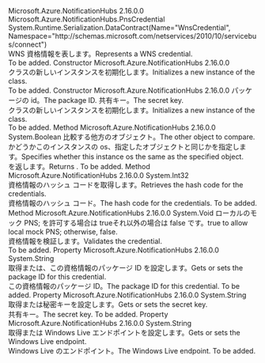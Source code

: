 <Type Name="WnsCredential" FullName="Microsoft.Azure.NotificationHubs.WnsCredential">
  <TypeSignature Language="C#" Value="public class WnsCredential : Microsoft.Azure.NotificationHubs.PnsCredential" />
  <TypeSignature Language="ILAsm" Value=".class public auto ansi beforefieldinit WnsCredential extends Microsoft.Azure.NotificationHubs.PnsCredential" />
  <TypeSignature Language="DocId" Value="T:Microsoft.Azure.NotificationHubs.WnsCredential" />
  <TypeSignature Language="VB.NET" Value="Public Class WnsCredential&#xA;Inherits PnsCredential" />
  <TypeSignature Language="F#" Value="type WnsCredential = class&#xA;    inherit PnsCredential" />
  <AssemblyInfo>
    <AssemblyName>Microsoft.Azure.NotificationHubs</AssemblyName>
    <AssemblyVersion>2.16.0.0</AssemblyVersion>
  </AssemblyInfo>
  <Base>
    <BaseTypeName>Microsoft.Azure.NotificationHubs.PnsCredential</BaseTypeName>
  </Base>
  <Interfaces />
  <Attributes>
    <Attribute>
      <AttributeName>System.Runtime.Serialization.DataContract(Name="WnsCredential", Namespace="http://schemas.microsoft.com/netservices/2010/10/servicebus/connect")</AttributeName>
    </Attribute>
  </Attributes>
  <Docs>
    <summary><span data-ttu-id="65996-101">WNS 資格情報を表します。</span><span class="sxs-lookup"><span data-stu-id="65996-101">Represents a WNS credential.</span></span></summary>
    <remarks>To be added.</remarks>
  </Docs>
  <Members>
    <Member MemberName=".ctor">
      <MemberSignature Language="C#" Value="public WnsCredential ();" />
      <MemberSignature Language="ILAsm" Value=".method public hidebysig specialname rtspecialname instance void .ctor() cil managed" />
      <MemberSignature Language="DocId" Value="M:Microsoft.Azure.NotificationHubs.WnsCredential.#ctor" />
      <MemberSignature Language="VB.NET" Value="Public Sub New ()" />
      <MemberType>Constructor</MemberType>
      <AssemblyInfo>
        <AssemblyName>Microsoft.Azure.NotificationHubs</AssemblyName>
        <AssemblyVersion>2.16.0.0</AssemblyVersion>
      </AssemblyInfo>
      <Parameters />
      <Docs>
        <summary><span data-ttu-id="65996-102"><see cref="T:Microsoft.Azure.NotificationHubs.WnsCredential" /> クラスの新しいインスタンスを初期化します。</span><span class="sxs-lookup"><span data-stu-id="65996-102">Initializes a new instance of the <see cref="T:Microsoft.Azure.NotificationHubs.WnsCredential" /> class.</span></span></summary>
        <remarks>To be added.</remarks>
      </Docs>
    </Member>
    <Member MemberName=".ctor">
      <MemberSignature Language="C#" Value="public WnsCredential (string packageSid, string secretKey);" />
      <MemberSignature Language="ILAsm" Value=".method public hidebysig specialname rtspecialname instance void .ctor(string packageSid, string secretKey) cil managed" />
      <MemberSignature Language="DocId" Value="M:Microsoft.Azure.NotificationHubs.WnsCredential.#ctor(System.String,System.String)" />
      <MemberSignature Language="VB.NET" Value="Public Sub New (packageSid As String, secretKey As String)" />
      <MemberSignature Language="F#" Value="new Microsoft.Azure.NotificationHubs.WnsCredential : string * string -&gt; Microsoft.Azure.NotificationHubs.WnsCredential" Usage="new Microsoft.Azure.NotificationHubs.WnsCredential (packageSid, secretKey)" />
      <MemberType>Constructor</MemberType>
      <AssemblyInfo>
        <AssemblyName>Microsoft.Azure.NotificationHubs</AssemblyName>
        <AssemblyVersion>2.16.0.0</AssemblyVersion>
      </AssemblyInfo>
      <Parameters>
        <Parameter Name="packageSid" Type="System.String" />
        <Parameter Name="secretKey" Type="System.String" />
      </Parameters>
      <Docs>
        <param name="packageSid"><span data-ttu-id="65996-103">パッケージの id。</span><span class="sxs-lookup"><span data-stu-id="65996-103">The package ID.</span></span></param>
        <param name="secretKey"><span data-ttu-id="65996-104">共有キー。</span><span class="sxs-lookup"><span data-stu-id="65996-104">The secret key.</span></span></param>
        <summary><span data-ttu-id="65996-105"><see cref="T:Microsoft.Azure.NotificationHubs.WnsCredential" /> クラスの新しいインスタンスを初期化します。</span><span class="sxs-lookup"><span data-stu-id="65996-105">Initializes a new instance of the <see cref="T:Microsoft.Azure.NotificationHubs.WnsCredential" /> class.</span></span></summary>
        <remarks>To be added.</remarks>
      </Docs>
    </Member>
    <Member MemberName="Equals">
      <MemberSignature Language="C#" Value="public override bool Equals (object other);" />
      <MemberSignature Language="ILAsm" Value=".method public hidebysig virtual instance bool Equals(object other) cil managed" />
      <MemberSignature Language="DocId" Value="M:Microsoft.Azure.NotificationHubs.WnsCredential.Equals(System.Object)" />
      <MemberSignature Language="VB.NET" Value="Public Overrides Function Equals (other As Object) As Boolean" />
      <MemberSignature Language="F#" Value="override this.Equals : obj -&gt; bool" Usage="wnsCredential.Equals other" />
      <MemberType>Method</MemberType>
      <AssemblyInfo>
        <AssemblyName>Microsoft.Azure.NotificationHubs</AssemblyName>
        <AssemblyVersion>2.16.0.0</AssemblyVersion>
      </AssemblyInfo>
      <ReturnValue>
        <ReturnType>System.Boolean</ReturnType>
      </ReturnValue>
      <Parameters>
        <Parameter Name="other" Type="System.Object" />
      </Parameters>
      <Docs>
        <param name="other"><span data-ttu-id="65996-106">比較する他方のオブジェクト。</span><span class="sxs-lookup"><span data-stu-id="65996-106">The other object to compare.</span></span></param>
        <summary><span data-ttu-id="65996-107">かどうかこのインスタンスの os、指定したオブジェクトと同じかを指定します。</span><span class="sxs-lookup"><span data-stu-id="65996-107">Specifies whether this instance os the same as the specified object.</span></span></summary>
        <returns><span data-ttu-id="65996-108"><see cref="T:System.Boolean" /> を返します。</span><span class="sxs-lookup"><span data-stu-id="65996-108">Returns <see cref="T:System.Boolean" />.</span></span></returns>
        <remarks>To be added.</remarks>
      </Docs>
    </Member>
    <Member MemberName="GetHashCode">
      <MemberSignature Language="C#" Value="public override int GetHashCode ();" />
      <MemberSignature Language="ILAsm" Value=".method public hidebysig virtual instance int32 GetHashCode() cil managed" />
      <MemberSignature Language="DocId" Value="M:Microsoft.Azure.NotificationHubs.WnsCredential.GetHashCode" />
      <MemberSignature Language="VB.NET" Value="Public Overrides Function GetHashCode () As Integer" />
      <MemberSignature Language="F#" Value="override this.GetHashCode : unit -&gt; int" Usage="wnsCredential.GetHashCode " />
      <MemberType>Method</MemberType>
      <AssemblyInfo>
        <AssemblyName>Microsoft.Azure.NotificationHubs</AssemblyName>
        <AssemblyVersion>2.16.0.0</AssemblyVersion>
      </AssemblyInfo>
      <ReturnValue>
        <ReturnType>System.Int32</ReturnType>
      </ReturnValue>
      <Parameters />
      <Docs>
        <summary><span data-ttu-id="65996-109">資格情報のハッシュ コードを取得します。</span><span class="sxs-lookup"><span data-stu-id="65996-109">Retrieves the hash code for the credentials.</span></span></summary>
        <returns><span data-ttu-id="65996-110">資格情報のハッシュ コード。</span><span class="sxs-lookup"><span data-stu-id="65996-110">The hash code for the credentials.</span></span></returns>
        <remarks>To be added.</remarks>
      </Docs>
    </Member>
    <Member MemberName="OnValidate">
      <MemberSignature Language="C#" Value="protected override void OnValidate (bool allowLocalMockPns);" />
      <MemberSignature Language="ILAsm" Value=".method familyhidebysig virtual instance void OnValidate(bool allowLocalMockPns) cil managed" />
      <MemberSignature Language="DocId" Value="M:Microsoft.Azure.NotificationHubs.WnsCredential.OnValidate(System.Boolean)" />
      <MemberSignature Language="VB.NET" Value="Protected Overrides Sub OnValidate (allowLocalMockPns As Boolean)" />
      <MemberSignature Language="F#" Value="override this.OnValidate : bool -&gt; unit" Usage="wnsCredential.OnValidate allowLocalMockPns" />
      <MemberType>Method</MemberType>
      <AssemblyInfo>
        <AssemblyName>Microsoft.Azure.NotificationHubs</AssemblyName>
        <AssemblyVersion>2.16.0.0</AssemblyVersion>
      </AssemblyInfo>
      <ReturnValue>
        <ReturnType>System.Void</ReturnType>
      </ReturnValue>
      <Parameters>
        <Parameter Name="allowLocalMockPns" Type="System.Boolean" />
      </Parameters>
      <Docs>
        <param name="allowLocalMockPns"><span data-ttu-id="65996-111">ローカルのモック PNS; を許可する場合は trueそれ以外の場合は false です。</span><span class="sxs-lookup"><span data-stu-id="65996-111">true to allow local mock PNS; otherwise, false.</span></span></param>
        <summary><span data-ttu-id="65996-112">資格情報を検証します。</span><span class="sxs-lookup"><span data-stu-id="65996-112">Validates the credential.</span></span></summary>
        <remarks>To be added.</remarks>
      </Docs>
    </Member>
    <Member MemberName="PackageSid">
      <MemberSignature Language="C#" Value="public string PackageSid { get; set; }" />
      <MemberSignature Language="ILAsm" Value=".property instance string PackageSid" />
      <MemberSignature Language="DocId" Value="P:Microsoft.Azure.NotificationHubs.WnsCredential.PackageSid" />
      <MemberSignature Language="VB.NET" Value="Public Property PackageSid As String" />
      <MemberSignature Language="F#" Value="member this.PackageSid : string with get, set" Usage="Microsoft.Azure.NotificationHubs.WnsCredential.PackageSid" />
      <MemberType>Property</MemberType>
      <AssemblyInfo>
        <AssemblyName>Microsoft.Azure.NotificationHubs</AssemblyName>
        <AssemblyVersion>2.16.0.0</AssemblyVersion>
      </AssemblyInfo>
      <ReturnValue>
        <ReturnType>System.String</ReturnType>
      </ReturnValue>
      <Docs>
        <summary><span data-ttu-id="65996-113">取得または、この資格情報のパッケージ ID を設定します。</span><span class="sxs-lookup"><span data-stu-id="65996-113">Gets or sets the package ID for this credential.</span></span></summary>
        <value><span data-ttu-id="65996-114">この資格情報のパッケージ ID。</span><span class="sxs-lookup"><span data-stu-id="65996-114">The package ID for this credential.</span></span></value>
        <remarks>To be added.</remarks>
      </Docs>
    </Member>
    <Member MemberName="SecretKey">
      <MemberSignature Language="C#" Value="public string SecretKey { get; set; }" />
      <MemberSignature Language="ILAsm" Value=".property instance string SecretKey" />
      <MemberSignature Language="DocId" Value="P:Microsoft.Azure.NotificationHubs.WnsCredential.SecretKey" />
      <MemberSignature Language="VB.NET" Value="Public Property SecretKey As String" />
      <MemberSignature Language="F#" Value="member this.SecretKey : string with get, set" Usage="Microsoft.Azure.NotificationHubs.WnsCredential.SecretKey" />
      <MemberType>Property</MemberType>
      <AssemblyInfo>
        <AssemblyName>Microsoft.Azure.NotificationHubs</AssemblyName>
        <AssemblyVersion>2.16.0.0</AssemblyVersion>
      </AssemblyInfo>
      <ReturnValue>
        <ReturnType>System.String</ReturnType>
      </ReturnValue>
      <Docs>
        <summary><span data-ttu-id="65996-115">取得または秘密キーを設定します。</span><span class="sxs-lookup"><span data-stu-id="65996-115">Gets or sets the secret key.</span></span></summary>
        <value><span data-ttu-id="65996-116">共有キー。</span><span class="sxs-lookup"><span data-stu-id="65996-116">The secret key.</span></span></value>
        <remarks>To be added.</remarks>
      </Docs>
    </Member>
    <Member MemberName="WindowsLiveEndpoint">
      <MemberSignature Language="C#" Value="public string WindowsLiveEndpoint { get; set; }" />
      <MemberSignature Language="ILAsm" Value=".property instance string WindowsLiveEndpoint" />
      <MemberSignature Language="DocId" Value="P:Microsoft.Azure.NotificationHubs.WnsCredential.WindowsLiveEndpoint" />
      <MemberSignature Language="VB.NET" Value="Public Property WindowsLiveEndpoint As String" />
      <MemberSignature Language="F#" Value="member this.WindowsLiveEndpoint : string with get, set" Usage="Microsoft.Azure.NotificationHubs.WnsCredential.WindowsLiveEndpoint" />
      <MemberType>Property</MemberType>
      <AssemblyInfo>
        <AssemblyName>Microsoft.Azure.NotificationHubs</AssemblyName>
        <AssemblyVersion>2.16.0.0</AssemblyVersion>
      </AssemblyInfo>
      <ReturnValue>
        <ReturnType>System.String</ReturnType>
      </ReturnValue>
      <Docs>
        <summary><span data-ttu-id="65996-117">取得または Windows Live エンドポイントを設定します。</span><span class="sxs-lookup"><span data-stu-id="65996-117">Gets or sets the Windows Live endpoint.</span></span></summary>
        <value><span data-ttu-id="65996-118">Windows Live のエンドポイント。</span><span class="sxs-lookup"><span data-stu-id="65996-118">The Windows Live endpoint.</span></span></value>
        <remarks>To be added.</remarks>
      </Docs>
    </Member>
  </Members>
</Type>